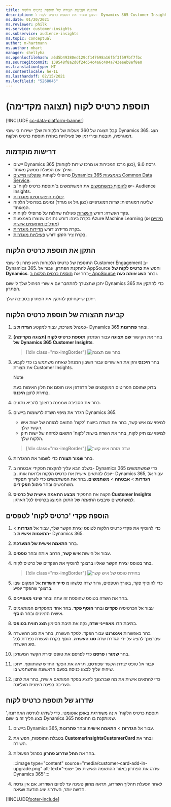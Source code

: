 ```yaml
---
title: התקנה וקביעת תצורה של תוספת כרטיס הלקוח
description: התקן והגדר את תוספת כרטיס לקוח ל- Dynamics 365 Customer Insights.
ms.date: 01/20/2021
ms.reviewer: philk
ms.service: customer-insights
ms.subservice: audience-insights
ms.topic: conceptual
author: m-hartmann
ms.author: mhart
manager: shellyha
ms.openlocfilehash: a6d5b49380ed129cf147698a16f5f3f597bf7fbc
ms.sourcegitcommit: 139548f8a2d0f24d54c4a6c404a743eeeb8ef8e0
ms.translationtype: HT
ms.contentlocale: he-IL
ms.lasthandoff: 02/15/2021
ms.locfileid: "5268045"
---
```

# <a name="customer-card-add-in-preview"></a>תוספת כרטיס לקוח (תצוגה מקדימה)

[!INCLUDE [cc-data-platform-banner](../includes/cc-data-platform-banner.md)]

קבל תצוגה של 360 מעלות של הלקוחות שלך ישירות ביישומי Dynamics 365. הצג דמוגרפיה, תובנות וצירי זמן של פעילויות בעזרת תוספת כרטיס הלקוח.

## <a name="prerequisites"></a>דרישות מוקדמות

- יישום Dynamics 365 (כגון מרכז המכירות או מרכז שירות לקוחות), גרסה 9.0 ואילך עם הפעלת ממשק מאוחד.
- פרופילי לקוחות [שנקלטו מיישום Dynamics 365 באמצעות Common Data Service](connect-power-query.md).
- יש [להוסיף כמשתמשים](permissions.md) את המשתמשים ב'תוספת כרטיס לקוח' ב- Audience Insights.
- [יכולות חיפוש וסינון מוגדרות](search-filter-index.md).
- שליטה דמוגרפית: שדות דמוגרפיים (כגון גיל או מגדר) זמינים בפרופיל הלקוח המאוחד.
- פקד העשרה: דורש [העשרות](enrichment-hub.md) פעילות שחלות על פרופילי לקוחות.
- בקרת בינה: דורש נתונים שנוצרו באמצעות Azure Machine Learning ([חיזויים](predictions.md) או [מודלים מותאמים אישית](custom-models.md))
- בקרת מדידה: דורש [מדידות מוגדרות](measures.md).
- בקרת ציר הזמן: דורש [פעילויות מוגדרות](activities.md).

## <a name="install-the-customer-card-add-in"></a>התקן את תוספת כרטיס הלקוח

התוספת של כרטיס הלקוחות היא פתרון ליישומי Customer Engagement ב- Dynamics 365. להתקנת הפתרון, עבור אל AppSource וחפש את **כרטיס לקוח של Dynamics**. בחר את [תוספת כרטיס הלקוח ב- AppSource](https://appsource.microsoft.com/product/dynamics-365/mscrm.dynamics_365_customer_insights_customer_card_addin?tab=Overview) ובחר **השג אותה כעת**.

יתכן שתצטרך להתחבר עם אישורי הניהול שלך ליישום Dynamics 365 כדי להתקין את הפתרון.

ייתכן שייקח זמן להתקין את הפתרון בסביבה שלך.

## <a name="configure-the-customer-card-add-in"></a>קביעת תהצורה של תוספת כרטיס הלקוח

1. כמנהל מערכת, עבור למקטע **הגדרות** ב- Dynamics 365 ובחר **פתרונות**.

1. בחר את הקישור **שם תצוגה** עבור הפתרון **תוספת כרטיס לקוח (תצוגה מקדימה) של Dynamics 365 Customer Insights**.

   > [!div class="mx-imgBorder"]
   > ![‏‏בחר שם תצוגה](media/select-display-name.png "‏‏בחר שם תצוגה")

1. בחר **היכנס** והזן את האישורים עבור חשבון המנהל שאתה משתמש בו כדי לקבוע את תצורת Customer Insights.

   > [!NOTE]
   > בדוק שחוסם הפריטים המוקפצים של הדפדפן אינו חוסם את חלון האימות בעת בחירת לחצן **היכנס**.

1. בחר את הסביבה שממנה ברצונך להביא נתונים.

1. הגדר את מיפוי השדה לרשומות ביישום Dynamics 365.
   - למיפוי עם איש קשר, בחר את השדה בישות 'לקוח' התואם למזהה של ישות איש הקשר שלך.
   - למיפוי עם תיק לקוח, בחר את השדה בישות 'לקוח' התואם למזהה של ישות תיק הלקוח שלך.

   > [!div class="mx-imgBorder"]
   > ![שדה מזהה איש קשר](media/contact-id-field.png "שדה מזהה איש קשר")

1. בחר **שמור תצורה** כדי לשמור את ההגדרות.

1. בשלב הבא עליך להקצות תפקידי אבטחה ב- Dynamics 365 כדי שמשתמשים יוכלו להתאים אישית את כרטיס הלקוח ולראות אותו. ב- Dynamics 365, עבור אל **הגדרות** > **אבטחה** > **משתמשים**. בחר את המשתמשים כדי לערוך תפקידי משתמשים ובחר **ניהול תפקידים**.

1. הקצה את התפקיד **מבצע התאמה אישית של כרטיס Customer Insights** למשתמשים שיבצעו התאמה של התוכן המוצג בכרטיס לכל הארגון.

## <a name="add-customer-card-controls-to-forms"></a>הוספת פקדי 'כרטיס לקוח' לטפסים
  
1. כדי להוסיף את פקדי כרטיס הלקוח לטופס יצירת הקשר שלך, עבור אל **הגדרות** > **התאמות אישיות** ב- Dynamics 365.

1. בחר **התאמה אישית של המערכת**.

1. עבור אל הישות **איש קשר**, הרחב אותה ובחר **טפסים**.

1. בחר בטופס יצירת הקשר שאליו ברצונך להוסיף את הפקדים של כרטיס לקוח.

    > [!div class="mx-imgBorder"]
    > ![בחירת טופס של איש קשר](media/contact-active-forms.png "בחירת טופס של איש קשר")

1. כדי להוסיף פקד, בעורך הטפסים, גרור שדה כלשהו מ **סייר השדות** אל המקום שבו ברצונך שהפקד יופיע.

1. בחר את השדה בטופס שהוספת זה עתה ובחר **שינוי מאפיינים**.

1. עבור אל הכרטיסיה **פקדים** ובחר **הוסף פקד**. בחר אחד מהפקדים המותאמים אישית הזמינים ובחר **הוסף**.

1. בתיבת הדו **מאפייני שדה**, נקה את תיבת הסימון **הצג תווית בטופס**.

1. בחר באפשרות **אינטרנט** עבור הפקד. לפקד העשרה, בחר את סוג ההעשרה שברצונך להציג על ידי הגדרת שדה **סוג העשרה**. הוסף בקרת העשרה נפרדת לכל סוג העשרה.

1. בחר **שמור** ו **פרסם** כדי לפרסם את טופס יצירת הקשר המעודכן.

1. עבור אל טופס יצירת הקשר שפורסם. תראה את הפקד החדש שהתווסף. ייתכן שיהיה עליך לבצע כניסה בפעם הראשונה שתשתמש בו.

1. כדי להתאים אישית את מה שברצונך להציג בפקד המותאם אישית, בחר את לחצן העריכה בפינה הימנית העליונה.

## <a name="upgrade-customer-card-add-in"></a>שדרוג של תוספת כרטיס לקוח
'תוספת כרטיס הלקוח' אינה משודרגת באופן אוטומטי. כדי לשדרג לגירסה האחרונה, בצע הליך זה ביישום Dynamics 365 שמותקנת בו התוספת.

1. ביישום Dynamics 365, עבור אל **הגדרות** > **התאמה אישית** ובחר **פתרונות**.

1. בטבלת התוספות, חפש את **CustomerInsightsCustomerCard** ובחר את השורה.

1. בחר את **החל שדרוג פתרון** בסרגל הפעולות.

   :::image type="content" source="media/customer-card-add-in-upgrade.png" alt-text="שדרג את הפתרון באזור ההתאמה האישית של יישומי Dynamics 365":::

1. לאחר הפעלת תהליך השדרוג, תראה מחוון טעינה עד לסיום השדרוג. אם אין גרסה חדשה יותר, השדרוג יציג הודעת שגיאה.


[!INCLUDE[footer-include](../includes/footer-banner.md)]